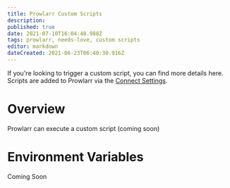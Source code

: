 ```yaml
---
title: Prowlarr Custom Scripts
description: 
published: true
date: 2021-07-10T16:04:48.988Z
tags: prowlarr, needs-love, custom scripts
editor: markdown
dateCreated: 2021-06-23T06:40:30.916Z
---
```


If you're looking to trigger a custom script, you can find more details here. Scripts are added to Prowlarr via the [Connect Settings](/prowlarr/settings#connections).

# Overview

Prowlarr can execute a custom script (coming soon)

# Environment Variables

Coming Soon
